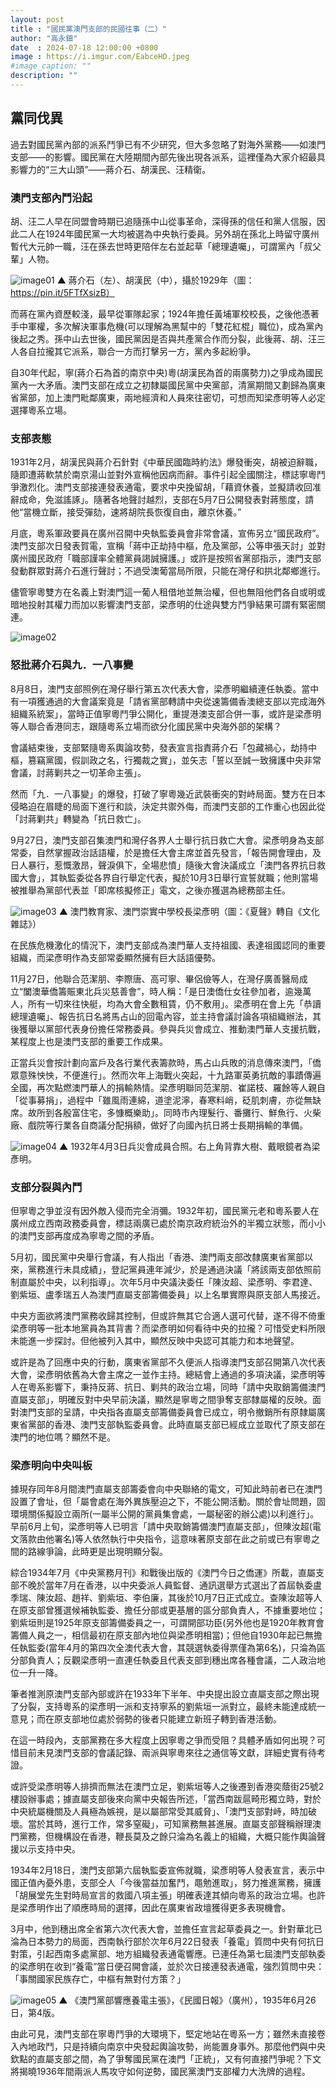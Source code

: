 ```yaml
---
layout: post
title : "國民黨澳門支部的民國往事（二）"
author: "高永鈿"
date  : 2024-07-18 12:00:00 +0800
image : https://i.imgur.com/EabceHD.jpeg
#image_caption: ""
description: ""
---
```


## 黨同伐異

過去對國民黨內部的派系鬥爭已有不少研究，但大多忽略了對海外黨務——如澳門支部——的影響。<!--more-->國民黨在大陸期間內部先後出現各派系，這裡僅為大家介紹最具影響力的“三大山頭”——蔣介石、胡漢民、汪精衛。

### 澳門支部內鬥沿起

胡、汪二人早在同盟會時期已追隨孫中山從事革命，深得孫的信任和黨人信服，因此二人在1924年國民黨一大均被選為中央執行委員。另外胡在孫北上時留守廣州暫代大元帥一職，汪在孫去世時更陪伴左右並起草「總理遺囑」，可謂黨內「叔父輩」人物。

![image01](https://i.imgur.com/FJAR1mo.png)
▲ 蔣介石（左）、胡漢民（中），攝於1929年（圖：https://pin.it/5FTfXsizB）

而蔣在黨內資歷較淺，最早從軍隊起家；1924年擔任黃埔軍校校長，之後他憑著手中軍權，多次解決軍事危機(可以理解為黑幫中的「雙花紅棍」職位)，成為黨內後起之秀。孫中山去世後，國民黨因是否與共產黨合作而分裂，此後蔣、胡、汪三人各自拉攏其它派系，聯合一方而打擊另一方，黨內多起紛爭。

自30年代起，寧(蔣介石為首的南京中央)粵(胡漢民為首的兩廣勢力)之爭成為國民黨內一大矛盾。澳門支部在成立之初隸屬國民黨中央黨部，清黨期間又劃歸為廣東省黨部，加上澳門毗鄰廣東，兩地經濟和人員來往密切，可想而知梁彥明等人必定選擇粵系立場。


### 支部表態

1931年2月，胡漢民與蔣介石針對《中華民國臨時約法》爆發衝突，胡被迫辭職，隨即遭蔣軟禁於南京湯山並對外宣稱他因病而辭。事件引起全國關注，標誌寧粵鬥爭激烈化。澳門支部接連發表通電，要求中央挽留胡，「藉資休養，並擬請收回准辭成命，免滋謠諑」。隨著各地聲討越烈，支部在5月7日公開發表對蔣態度，請他“當機立斷，接受彈劾，速將胡院長恢復自由，離京休養。”

月底，粵系軍政要員在廣州召開中央執監委員會非常會議，宣佈另立“國民政府”。澳門支部次日發表賀電，宣稱「蔣中正劫持中樞，危及黨部，公等申張天討」並對廣州國民政府「職部謹率全體黨員謁誠擁護。」或許是按照省黨部指示，澳門支部發動群眾對蔣介石進行聲討；不過受澳葡當局所限，只能在灣仔和拱北鄰鄉進行。

儘管寧粵雙方在名義上對澳門這一葡人租借地並無治權，但也無阻他們各自或明或暗地投射其權力而加以影響澳門支部，梁彥明的仕途與雙方鬥爭結果可謂有緊密關連。

![image02](https://i.imgur.com/hRNjhpK.png)


### 怒批蔣介石與九．一八事變

8月8日，澳門支部照例在灣仔舉行第五次代表大會，梁彥明繼續連任執委。當中有一項獲通過的大會議案竟是「請省黨部轉請中央從速籌備香澳總支部以完成海外組織系統案」，當時正值寧粵鬥爭公開化，重提港澳支部合併一事，或許是梁彥明等人聯合香港同志，跟隨粵系立場而欲分化國民黨中央海外部的架構？

會議結束後，支部緊隨粵系輿論攻勢，發表宣言指責蔣介石「包藏禍心，劫持中樞，篡竊黨國，假訓政之名，行獨裁之實」，並矢志「誓以至誠一致擁護中央非常會議，討蔣剿共之一切革命主張」。

然而「九．一八事變」的爆發，打破了寧粵幾近武裝衝突的對峙局面。雙方在日本侵略迫在眉睫的局面下進行和談，決定共禦外侮，而澳門支部的工作重心也因此從「討蔣剿共」轉變為「抗日救亡」。

9月27日，澳門支部召集澳門和灣仔各界人士舉行抗日救亡大會。梁彥明身為支部常委，自然掌握政治話語權，於是擔任大會主席並首先發言，「報告開會理由，及日人暴行，惹慨激昂，聲淚俱下，全場悲憤」隨後大會決議成立「澳門各界抗日救國大會」，其執監委從各界自行舉定代表，擬於10月3日舉行宣誓就職；他則當場被推舉為黨部代表並「即席核擬修正」電文，之後亦獲選為總務部主任。

![image03](https://i.imgur.com/C102crV.png)
▲ 澳門教育家、澳門崇實中學校長梁彥明（圖：《夏聲》轉自《文化雜誌》）

在民族危機激化的情況下，澳門支部成為澳門華人支持祖國、表達祖國認同的重要組織，而梁彥明作為支部常委顯然擁有巨大話語優勢。

11月27日，他聯合范潔朋、李際唐、高可寧、畢侶儉等人，在灣仔廣善醫局成立“闔澳華僑籌賑東北兵災慈善會”，時人稱：「是日澳僑仕女往參加者，逾幾萬人，所有一切來往快艇，均為大會全數租賃，仍不敷用」。梁彥明在會上先「恭讀總理遺囑」、報告抗日名將馬占山的回電內容，並主持會議討論各項組織辦法，其後獲舉以黨部代表身份擔任常務委員。參與兵災會成立、推動澳門華人支援抗戰，某程度上也是澳門支部的重要工作成果。

正當兵災會按計劃向富戶及各行業代表籌款時，馬占山兵敗的消息傳來澳門，「僑眾意殊怏怏，不便進行」。然而次年上海戰火突起，十九路軍英勇抗敵的事蹟傳遍全國，再次點燃澳門華人的捐輸熱情。梁彥明聯同范潔朋、崔諾枝、羅餘等人親自「從事募捐」，過程中「雖風雨連綿，道塗泥濘，春寒料峭，砭肌刺膚，亦從無缺席。故所到各殷富住宅，多慷概樂助」。同時市內理髮行、番攤行、鮮魚行、火柴廠、戲院等行業各自商議分配捐額，做好了向國內抗日將士長期捐輸的準備。

![image04](https://i.imgur.com/CFgIWOJ.png)
▲ 1932年4月3日兵災會成員合照。右上角背靠大樹、戴眼鏡者為梁彥明。


### 支部分裂與內鬥

但寧粵之爭並沒有因外敵入侵而完全消彌。1932年初，國民黨元老和粵系要人在廣州成立西南政務委員會，標誌兩廣已處於南京政府統治外的半獨立狀態，而小小的澳門支部再度成為寧粵之間的矛盾。

5月初，國民黨中央舉行會議，有人指出「香港、澳門兩支部改隸廣東省黨部以來，黨務進行未具成績」，登記黨員連年減少，於是通過決議「將該兩支部依照前制直屬於中央，以利指導」。次年5月中央議決委任「陳汝超、梁彥明、李君達、劉紫垣、盧季瑞五人為澳門直屬支部籌備委員」以上名單實際與原支部人馬接近。

中央方面欲將澳門黨務收歸其控制，但或許無其它合適人選可代替，遂不得不倚重梁彥明等一批本地黨員為其背書？而梁彥明如何看待中央的拉攏？可惜受史料所限未能進一步探討。但他被列入其中，顯然反映中央認可其能力和本地聲望。

或許是為了回應中央的行動，廣東省黨部不久便派人指導澳門支部召開第八次代表大會，梁彥明依舊為大會主席之一並作主持。總結會上通過的多項決議，梁彥明等人在粵系影響下，秉持反蔣、抗日、剿共的政治立場，同時「請中央取銷籌備澳門直屬支部」，明確反對中央早前決議，顯然是寧粵之間爭奪支部隸屬權的反映。面對澳門支部的呈請，中央指各直屬支部籌備委員會已成立，明令撤銷所有原隸屬廣東省黨部的香港、澳門支部執監委員會。此時直屬支部已經成立並取代了原支部在澳門的地位嗎？顯然不是。


### 梁彥明向中央叫板

據現存同年8月間澳門直屬支部籌委會向中央聯絡的電文，可知此時前者已在澳門設置了會址，但「屬會處在海外異族壓迫之下，不能公開活動。關於會址問題，固環境關係擬設立兩所(一屬半公開的黨員集會處，一屬秘密的辦公處)以利進行」。早前6月上旬，梁彥明等人已明言「請中央取銷籌備澳門直屬支部」，但陳汝超(電文落款由他署名)等人依然執行中央指令，這意味著原支部在此之前或已有寧粵之間的路線爭論，此時更是出現明顯分裂。

綜合1934年7月《中央黨務月刊》和戰後出版的《澳門今日之僑運》所載，直屬支部不晚於當年7月在香港，以中央委派人員監督、通訊選舉方式選出了首屆執委盧季瑞、陳汝超、趙祥、劉紫垣、李伯廉，其後於10月7日正式成立。查陳汝超等人在原支部曾獲選候補執監委、擔任分部或更基層的區分部負責人，不據重要地位；劉紫垣則是1925年原支部籌備委員之一，可謂開部功臣(另外他也是1920年教育會籌備人員之一，相信最初在原支部內地位與梁彥明相當)；但他自1930年起已無擔任執監委(當年4月的第四次全澳代表大會，其競選執委得票僅為第6名)，只淪為區分部負責人；反觀梁彥明一直連任執委且代表支部到穗出席各種會議，二人政治地位一升一降。

筆者推測原澳門支部內部或許在1933年下半年、中央提出設立直屬支部之際出現了分裂，支持粵系的梁彥明一派和支持寧系的劉紫垣一派對立，最終未能達成統一意見；而在原支部地位處於弱勢的後者只能建立新班子轉到香港活動。

在這一時段內，支部黨務在多大程度上因寧粵之爭而受阻？具體矛盾如何出現？可惜目前未見澳門支部的會議記錄、兩派與寧粵來往之通信等文獻，詳細史實有待考證。

或許受梁彥明等人排擠而無法在澳門立足，劉紫垣等人之後遷到香港奕蔭街25號2樓設辦事處；據直屬支部後來向黨中央報告所述，「當西南跋扈畸形獨立時，對於中央統屬機關及人員極為嫉視，是以屬部常受其威脅」、「澳門支部對峙，時加破壞。當於其時，進行工作，常多窒礙」，可知黨務無甚進展。直屬支部聲稱辦理澳門黨務，但機構設在香港，鞭長莫及之餘只淪為名義上的組織，大概只能作輿論聲援以示支持中央。

1934年2月18日，澳門支部第六屆執監委宣佈就職，梁彥明等人發表宣言，表示中國正值內憂外患，支部仝人「今後當益加奮鬥，黽勉進取」，努力推進黨務，擁護「胡展堂先生對時局宣言的救國八項主張」明確表達其傾向粵系的政治立場。也許是梁彥明作出了順應時局的選擇，因此在廣東省政壇獲得更多表現機會。

3月中，他到穗出席全省第六次代表大會，並擔任宣言起草委員之一。針對華北已淪為日本勢力的局面，西南執行部於次年6月22日發表「養電」質問中央有何抗日對策，引起西南多處黨部、地方組織發表通電響應。已連任為第七屆澳門支部執委的梁彥明在收到“養電”當日便召開會議，並於次日接連發表通電，強烈質問中央：「事關國家民族存亡，中樞有無對付方策？」

![image05](https://i.imgur.com/HEHo0V8.png)
▲ 《澳門黨部響應養電主張》，《民國日報》（廣州），1935年6月26日，第4版。

由此可見，澳門支部在寧粵鬥爭的大環境下，堅定地站在粵系一方；雖然未直接卷入內地政鬥，只是持續向南京中央發起輿論攻勢，尚能置身事外。那麼他們與中央欽點的直屬支部之間，為了爭奪國民黨在澳門「正統」，又有何直接鬥爭呢？下文將揭曉1936年間兩派人馬攻守如何逆勢，國民黨澳門支部權力大洗牌的過程。

<!--END-->